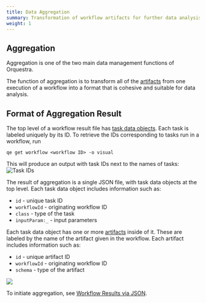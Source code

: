 ```yaml
---
title: Data Aggregation
summary: Transformation of workflow artifacts for further data analysis
weight: 1
---
```


## Aggregation

Aggregation is one of the two main data management functions of Orquestra.

The function of aggregation is to transform all of the [artifacts](../../data-management/workflow-artifacts/) from one execution of a workflow into a format that is cohesive and suitable for data analysis.

## Format of Aggregation Result

The top level of a workflow result file has [task data objects](../../data-management/workflow-artifacts/). Each task is labeled uniquely by its ID. To retrieve the IDs corresponding to tasks run in a workflow, run

`qe get workflow <workflow ID> -o visual`

This will produce an output with task IDs next to the names of tasks:
![Task IDs](../../img/taskids.png)

The result of aggregation is a single JSON file, with task data objects at the top level. Each task data object includes information such as:
- `id` - unique task ID
- `workflowId` - originating workflow ID
- `class` - type of the task
- `inputParam:_` - input parameters

Each task data object has one or more [artifacts](../../data-management/workflow-artifacts/) inside of it. These are labeled by the name of the artifact given in the workflow. Each artifact includes information such as:
- `id` - unique artifact ID
- `workflowId` - originating workflow ID
- `schema` - type of the artifact

![](/img/workflowresult.png)

To initiate aggregation, see [Workflow Results via JSON](../../data-management/workflow-result/).
